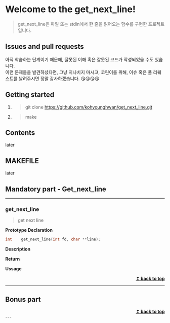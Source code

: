 # Welcome to the get_next_line!
> get_next_line은 파일 또는 stdin에서 한 줄을 읽어오는 함수를 구현한 프로젝트입니다. 

## Issues and pull requests
아직 학습하는 단계이기 때문에, 잘못된 이해 혹은 잘못된 코드가 작성되었을 수도 있습니다.  
이런 문제들을 발견하셨다면, 그냥 지나치지 마시고, 코린이를 위해, 이슈 혹은 풀 리퀘스트를 날려주시면 정말 감사하겠습니다. :kissing_heart::kissing_heart::kissing_heart::kissing_heart:

## Getting started
1. 
    > git clone https://github.com/kohyounghwan/get_next_line.git
2. 
    > make

## Contents
later

## MAKEFILE
later

## Mandatory part - Get_next_line
> 

---

### get_next_line
> get next line

**Prototype Declaration**  
```c
int    get_next_line(int fd, char **line);
```

**Description**  



**Return**  



**Ussage**  


<div align = "right">
    <b><a href = "#Contents">↥ back to top</a></b>
</div>

---

## Bonus part
> 

<div align = "right">
    <b><a href = "#Contents">↥ back to top</a></b>
</div>
---